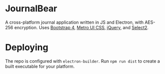 # JournalBear
A cross-platform journal application written in JS and Electron, with AES-256 encryption. Uses [Bootstrap 4](http://getbootstrap.com/), [Metro UI CSS](https://metroui.org.ua/), [jQuery](https://jquery.com/), and [Select2](https://select2.github.io/).

# Deploying
The repo is configured with `electron-builder`. Run `npm run dist` to create a built executable for your platform.
